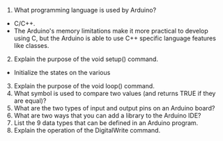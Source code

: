 1. What programming language is used by Arduino?  

- C/C++.
- The Arduino's memory limitations make it more practical to develop using C, but the Arduino is able to use C++ specific language features like classes.

2. Explain the purpose of the void setup() command.  

- Initialize the states on the various 

3. Explain the purpose of the void loop() command.  
4. What symbol is used to compare two values (and returns TRUE if they are equal)?  
5. What are the two types of input and output pins on an Arduino board?  
6. What are two ways that you can add a library to the Arduino IDE?  
7. List the 9 data types that can be defined in an Arduino program.  
8. Explain the operation of the DigitalWrite command.
